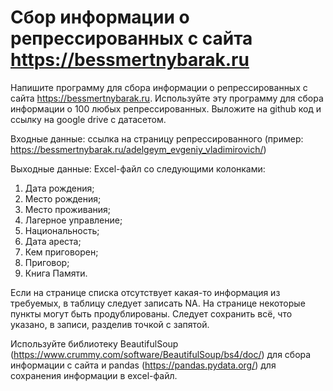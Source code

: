 # Сбор информации о репрессированных с сайта https://bessmertnybarak.ru
Напишите программу для сбора информации о репрессированных с сайта https://bessmertnybarak.ru. Используйте эту программу для сбора информации о 100 любых репрессированных. Выложите на github код и ссылку на google drive с датасетом. 

Входные данные: 
ссылка на страницу репрессированного (пример: https://bessmertnybarak.ru/adelgeym_evgeniy_vladimirovich/)

Выходные данные:
Excel-файл со следующими колонками:
1. Дата рождения;
2. Место рождения;
3. Место проживания;
4. Лагерное управление;
5. Национальность;
6. Дата ареста;
7. Кем приговорен;
8. Приговор;
9. Книга Памяти.

Если на странице списка отсутствует какая-то информация из требуемых, в таблицу следует записать NA. На странице некоторые пункты могут быть продублированы. Следует сохранить всё, что указано, в записи, разделив точкой с запятой.

Используйте библиотеку BeautifulSoup (https://www.crummy.com/software/BeautifulSoup/bs4/doc/) для сбора информации с сайта и pandas (https://pandas.pydata.org/) для сохранения информации в excel-файл.

